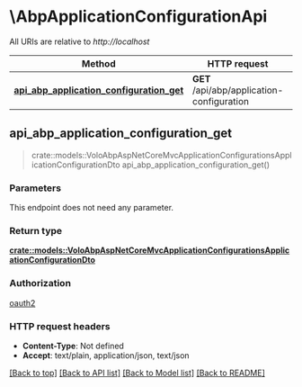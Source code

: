 # \AbpApplicationConfigurationApi

All URIs are relative to *http://localhost*

Method | HTTP request | Description
------------- | ------------- | -------------
[**api_abp_application_configuration_get**](AbpApplicationConfigurationApi.md#api_abp_application_configuration_get) | **GET** /api/abp/application-configuration | 



## api_abp_application_configuration_get

> crate::models::VoloAbpAspNetCoreMvcApplicationConfigurationsApplicationConfigurationDto api_abp_application_configuration_get()


### Parameters

This endpoint does not need any parameter.

### Return type

[**crate::models::VoloAbpAspNetCoreMvcApplicationConfigurationsApplicationConfigurationDto**](Volo.Abp.AspNetCore.Mvc.ApplicationConfigurations.ApplicationConfigurationDto.md)

### Authorization

[oauth2](../README.md#oauth2)

### HTTP request headers

- **Content-Type**: Not defined
- **Accept**: text/plain, application/json, text/json

[[Back to top]](#) [[Back to API list]](../README.md#documentation-for-api-endpoints) [[Back to Model list]](../README.md#documentation-for-models) [[Back to README]](../README.md)

